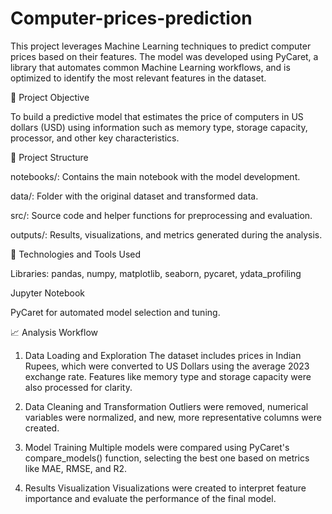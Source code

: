 # Computer-prices-prediction

This project leverages Machine Learning techniques to predict computer prices based on their features. The model was developed using PyCaret, a library that automates common Machine Learning workflows, and is optimized to identify the most relevant features in the dataset.

🚀 Project Objective

To build a predictive model that estimates the price of computers in US dollars (USD) using information such as memory type, storage capacity, processor, and other key characteristics.

📂 Project Structure

notebooks/: Contains the main notebook with the model development.

data/: Folder with the original dataset and transformed data.

src/: Source code and helper functions for preprocessing and evaluation.

outputs/: Results, visualizations, and metrics generated during the analysis.


🔧 Technologies and Tools Used

Libraries: pandas, numpy, matplotlib, seaborn, pycaret, ydata_profiling

Jupyter Notebook

PyCaret for automated model selection and tuning.


📈 Analysis Workflow

1. Data Loading and Exploration
The dataset includes prices in Indian Rupees, which were converted to US Dollars using the average 2023 exchange rate.
Features like memory type and storage capacity were also processed for clarity.


2. Data Cleaning and Transformation
Outliers were removed, numerical variables were normalized, and new, more representative columns were created.


3. Model Training
Multiple models were compared using PyCaret's compare_models() function, selecting the best one based on metrics like MAE, RMSE, and R2.


4. Results Visualization
Visualizations were created to interpret feature importance and evaluate the performance of the final model.
